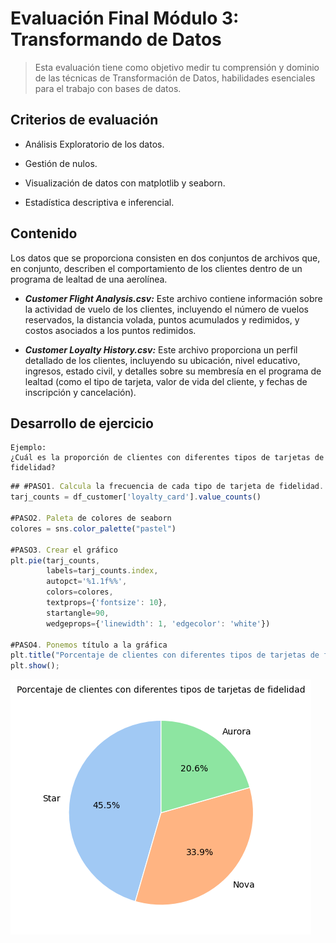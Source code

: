 # Evaluación Final Módulo 3: Transformando de Datos

> Esta evaluación tiene como objetivo medir tu comprensión y dominio de las técnicas de Transformación de Datos, habilidades esenciales para el trabajo con bases de datos.
>
##  Criterios de evaluación

 - Análisis Exploratorio de los datos.
 
 - Gestión de nulos. 
 
 - Visualización de datos con matplotlib y seaborn.
 
 - Estadística descriptiva e inferencial.

## Contenido

Los datos que se proporciona consisten en dos conjuntos de archivos que, en conjunto, describen el comportamiento de los clientes dentro de un programa de lealtad de una aerolínea.

  -  ***Customer Flight Analysis.csv:*** Este archivo contiene información sobre la actividad de vuelo de los clientes, incluyendo el número de vuelos reservados, la distancia volada, puntos acumulados y redimidos, y costos asociados a los puntos redimidos.

  -  ***Customer Loyalty History.csv:*** Este archivo proporciona un perfil detallado de los clientes, incluyendo su ubicación, nivel educativo, ingresos, estado civil, y detalles sobre su membresía en el programa de lealtad (como el tipo de tarjeta, valor de vida del cliente, y fechas de inscripción y cancelación).


## Desarrollo de ejercicio
    Ejemplo:
    ¿Cuál es la proporción de clientes con diferentes tipos de tarjetas de fidelidad?

```js
## #PASO1. Calcula la frecuencia de cada tipo de tarjeta de fidelidad.
tarj_counts = df_customer['loyalty_card'].value_counts()

#PASO2. Paleta de colores de seaborn
colores = sns.color_palette("pastel")

#PASO3. Crear el gráfico
plt.pie(tarj_counts,
        labels=tarj_counts.index,
        autopct='%1.1f%%',
        colors=colores,
        textprops={'fontsize': 10},
        startangle=90,
        wedgeprops={'linewidth': 1, 'edgecolor': 'white'})

#PASO4. Ponemos título a la gráfica
plt.title("Porcentaje de clientes con diferentes tipos de tarjetas de fidelidad", fontsize=10) # Ajustar el tamaño del título
plt.show(); 
```
![Diagrama](https://github.com/Adalab/bda-modulo-3-evaluacion-final-JazminKS/blob/main/FILES/Diagrama.png)